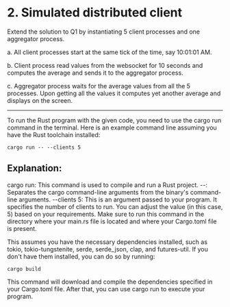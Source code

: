 # 2. Simulated distributed client
 
Extend the solution to Q1 by instantiating 5 client processes and one aggregator process.


a. All client processes start at the same tick of the time, say 10:01:01 AM.


b. Client process read values from the websocket for 10 seconds and computes the average and
sends it to the aggregator process.


c. Aggregator process waits for the average values from all the 5 processes. Upon getting all the
values it computes yet another average and displays on the screen.

--------------------------------------------------------------------------------------






To run the Rust program with the given code, you need to use the cargo run command in the terminal. Here is an example command line assuming you have the Rust toolchain installed:

```
cargo run -- --clients 5
```
## Explanation:

cargo run: This command is used to compile and run a Rust project.
--: Separates the cargo command-line arguments from the binary's command-line arguments.
--clients 5: This is an argument passed to your program. It specifies the number of clients to run. You can adjust the value (in this case, 5) based on your requirements.
Make sure to run this command in the directory where your main.rs file is located and where your Cargo.toml file is present.

This assumes you have the necessary dependencies installed, such as tokio, tokio-tungstenite, serde, serde_json, clap, and futures-util. If you don't have them installed, you can do so by running:

```
cargo build
```
This command will download and compile the dependencies specified in your Cargo.toml file. After that, you can use cargo run to execute your program.
